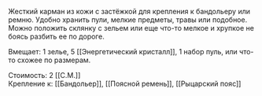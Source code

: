 Жесткий карман из кожи с застёжкой для крепления к бандольеру или ремню. Удобно хранить пули, мелкие предметы, травы или подобное. Можно положить склянку с зельем или еще что-то мелкое и хрупкое не боясь разбить ее по дороге.<br>

Вмещает: 1 зелье, 5 [[Энергетический кристалл]], 1 набор пуль, или что-то схожее по размерам.<br>

Стоимость: 2 [[С.М.]]<br>
Крепление к: [[Бандольер]], [[Поясной ремень]], [[Рыцарский пояс]]<br>